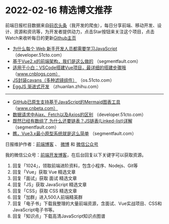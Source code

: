 # 2022-02-16 精选博文推荐

前端日报栏目数据来自[码农头条](http://hao.caibaojian.com.cn/)（我开发的爬虫），每日分享前端、移动开发、设计、资源和资讯等，为开发者提供动力，点击Star按钮来关注这个项目，点击Watch来收听每日的更新[Github主页](https://github.com/kujian/frontendDaily)
* [为什么每个 Web 新手开发人员都需要学习JavaScript](https://developer.51cto.com/article/701553.html) （developer.51cto.com）
* [基于Vue2.x的前端架构，我们是这么做的](https://segmentfault.com/a/1190000041410119) （segmentfault.com）
* [适用于小白：VSCode搭建Vue项目，最详细的搭建步骤哦](https://www.cnblogs.com/Mr-Worlf/p/15896158.html) （www.cnblogs.com）
* [JS封装cavans（多种滤镜组件）](https://os.51cto.com/article/701498.html) （os.51cto.com）
* [EggJS 渐进式开发](https://zhuanlan.zhihu.com/p/467543095) （zhuanlan.zhihu.com）

***
* [GitHub已原生支持基于JavaScript的Mermaid图表工具](https://www.cnbeta.com/articles/tech/1236875.htm) （www.cnbeta.com）
* [数据请求中Ajax、Fetch以及Axios的区别](https://developer.51cto.com/article/701451.html) （developer.51cto.com）
* [既然已经有数组了,为什么还要链表？JS链表(Linked-list)详解](https://segmentfault.com/a/1190000041400154) （segmentfault.com）
* [瞧，Vue3.x最小原型系统就是这么简单](https://segmentfault.com/a/1190000041404281) （segmentfault.com）

日报维护作者：[前端博客](http://caibaojian.com.cn/) 、 [微博](http://weibo.com/kujian) 和 [微信公众号](https://open.weixin.qq.com/qr/code?username=caibaojian_com)

我的微信公众号：[前端开发博客](https://open.weixin.qq.com/qr/code?username=caibaojian_com)，在后台回复以下关键字可以获取资源。

1. 回复「1024」，领取前端进阶资料，包含小程序、Nodejs、Git等
2. 回复「Vue」获取 Vue 精选文章
3. 回复「面试」获取 面试 精选文章
4. 回复「JS」获取 JavaScript 精选文章
5. 回复「CSS」获取 CSS 精选文章
6. 回复「加群」进入500人前端精英群
7. 回复「电子书」下载我整理的大量前端资源，含面试、Vue实战项目、CSS和JavaScript电子书等。
8. 回复「知识点」下载高清JavaScript知识点图谱